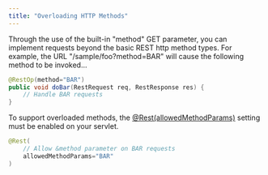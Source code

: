 ```yaml
---
title: "Overloading HTTP Methods"
---
```


Through the use of the built-in "method" GET parameter, you can implement requests beyond the basic
REST http method types.
For example, the URL "/sample/foo?method=BAR" will cause the following method to be invoked...

```java
@RestOp(method="BAR")
public void doBar(RestRequest req, RestResponse res) {
    // Handle BAR requests
}
```


To support overloaded methods, the [@Rest(allowedMethodParams)](../apidocs/org/apache/juneau/rest/annotation/Rest.html#allowedMethodParams())
setting must be enabled on your servlet.

```java
@Rest(
    // Allow &method parameter on BAR requests
    allowedMethodParams="BAR"
)

```
